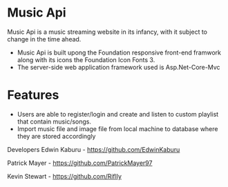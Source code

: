 # Music Api
Music Api is a music streaming website in its infancy, with it subject to change in the time ahead. 
 - Music Api is built upong the Foundation responsive front-end framwork along with its icons the Foundation Icon Fonts 3.
 - The server-side web application framework used is Asp.Net-Core-Mvc
# Features
- Users are able to register/login and create and listen to custom playlist that contain music/songs.
- Import music file and image file from local machine to database where they are stored accordingly

Developers
Edwin Kaburu - https://github.com/EdwinKaburu

Patrick Mayer - https://github.com/PatrickMayer97

Kevin Stewart - https://github.com/Riflly
